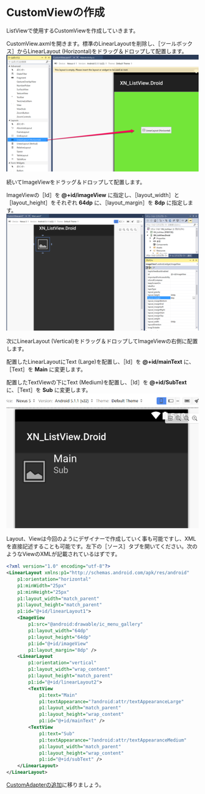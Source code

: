 # CustomViewの作成

ListViewで使用するCustomViewを作成していきます。

CustomView.axmlを開きます。標準のLinearLayoutを削除し、［ツールボックス］からLinearLayout (Horizontal)をドラッグ＆ドロップして配置します。    
<img src="01-01.png" width="600"/>

続いてImageViewをドラッグ＆ドロップして配置します。

ImageViewの［Id］を **@+id/imageView** に指定し、［layout_width］と［layout_height］をそれぞれ **64dp** に、［layout_margin］を **8dp** に指定します。    
<img src="01-02.png" width="600"/>

次にLinearLayout (Vertical)をドラッグ＆ドロップしてImageViewの右側に配置します。

配置したLinearLayoutにText (Large)を配置し、［Id］を **@+id/mainText** に、［Text］を **Main** に変更します。

配置したTextViewの下にText (Medium)を配置し、［Id］を **@+id/SubText** に、［Text］を **Sub** に変更します。
<img src="01-03.png" width="600"/>

Layout、Viewは今回のようにデザイナーで作成していく事も可能ですし、XMLを直接記述することも可能です。左下の［ソース］タブを開いてください。次のようなViewのXMLが記載されているはずです。

```xml
<?xml version="1.0" encoding="utf-8"?>
<LinearLayout xmlns:p1="http://schemas.android.com/apk/res/android"
    p1:orientation="horizontal"
    p1:minWidth="25px"
    p1:minHeight="25px"
    p1:layout_width="match_parent"
    p1:layout_height="match_parent"
    p1:id="@+id/linearLayout1">
    <ImageView
        p1:src="@android:drawable/ic_menu_gallery"
        p1:layout_width="64dp"
        p1:layout_height="64dp"
        p1:id="@+id/imageView"
        p1:layout_margin="8dp" />
    <LinearLayout
        p1:orientation="vertical"
        p1:layout_width="wrap_content"
        p1:layout_height="match_parent"
        p1:id="@+id/linearLayout2">
        <TextView
            p1:text="Main"
            p1:textAppearance="?android:attr/textAppearanceLarge"
            p1:layout_width="match_parent"
            p1:layout_height="wrap_content"
            p1:id="@+id/mainText" />
        <TextView
            p1:text="Sub"
            p1:textAppearance="?android:attr/textAppearanceMedium"
            p1:layout_width="match_parent"
            p1:layout_height="wrap_content"
            p1:id="@+id/subText" />
    </LinearLayout>
</LinearLayout>
```

[CustomAdapterの追加](./03.AddCustomAdapter.md)に移りましょう。
